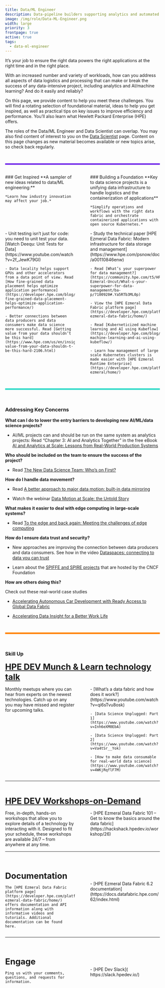 ```yaml
---
title: Data/ML Engineer
description: Data-pipeline builders supporting analytics and automated decision processes
image: /img/role/Data-ML-Engineer.png
width: large
priority: 3
frontpage: true
active: true
tags:
  - data-ml-engineer
---
```

<style>
.row {
  display: grid;
	grid-template-columns: 1fr 1fr;
  column-gap: 50px;
}
</style>

It’s your job to ensure the right data powers the right applications at the right time and in the right place.

With an increased number and variety of workloads, how can you address all aspects of data logistics and processing that can make or break the success of any data-intensive project, including analytics and AI/machine learning? And do it easily and reliably?

On this page, we provide content to help you meet these challenges. You will find a rotating selection of foundational material, ideas to help you get inspired, as well as practical tips on key issues to improve efficiency and performance. You’ll also learn what Hewlett Packard Enterprise (HPE) offers.

The roles of the Data/ML Engineer and Data Scientist can overlap. You may also find content of interest to you on the [Data Scientist](/role/data-scientist/home/) page. Content on this page changes as new material becomes available or new topics arise, so check back regularly.

<br>
<hr style="background: #7630EA; height: 5px; border: none">
<br>

<div class="row">
  <div class="column">
    ### Get Inspired
    **A sampler of new ideas related to data/ML engineering:**

    *Learn how industry innovation may affect your job.*

  </div>
  <div class="column">
    ### Building a Foundation 
    **Key to data science projects is a unifying data infrastructure to handle logistics and the containerization of applications**

    *Simplify operations and workflows with the right data fabric and orchestrate containerized applications with open source Kubernetes.*

  </div>
</div>

<div class="row">
  <div class="column">
    - Unit testing isn’t just for code: you need to unit test your data. [Watch Deequ: Unit Tests for Data](https://www.youtube.com/watch?v=2f_JewK79GI)

    - Data locality helps support GPUs and other accelerators from a data point of view. Read [How fine-grained data placement helps optimize application performance](https://developer.hpe.com/blog/how-fine-grained-data-placement-helps-optimize-application-performance/)
    
    - Better connections between data producers and data consumers make data science more successful. Read [Getting value from your data shouldn’t be this hard](https://www.hpe.com/us/en/insights/articles/getting-value-from-your-data-shouldn-t-be-this-hard-2106.html)
  </div>
  <div class="column">
    - Study the technical paper [HPE Ezmeral Data Fabric: Modern infrastructure for data storage and management](https://www.hpe.com/psnow/doc/a00110846enw)

    - Read [What’s your superpower for data management?](https://community.hpe.com/t5/HPE-Ezmeral-Uncut/What-s-your-superpower-for-data-management/ba-p/7100920#.Ya5RTb3ML0p)

    - View the [HPE Ezmeral Data Fabric platform page](https://developer.hpe.com/platform/hpe-ezmeral-data-fabric/home/)

    - Read [Kuberneticized machine learning and AI using Kubeflow](https://developer.hpe.com/blog/kubernetized-machine-learning-and-ai-using-kubeflow/)

    - Learn how management of large scale Kubernetes clusters is made easier with [HPE Ezmeral Runtime Enterprise](https://developer.hpe.com/platform/hpe-ezmeral/home/) 
 
  </div>
</div>

<br>
<hr style="background: #33DAC8; height: 5px; border: none">
<br>

### Addressing Key Concerns

**What can I do to lower the entry barriers to developing new AI/ML/data science projects?**

- AI/ML projects can and should be run on the same system as analytics projects: Read “Chapter 3: AI and Analytics Together” in the free eBook [AI and Analytics at Scale: Lessons from Real-World Production Systems](https://www.hpe.com/us/en/resources/software/ai-and-analytics-systems.html)

 

**Who should be included on the team to ensure the success of the project?**

- Read [The New Data Science Team: Who’s on First?](https://community.hpe.com/t5/HPE-Ezmeral-Uncut/The-New-Data-Science-Team-Who-s-on-First/ba-p/7154783#.Ybi1pb3MI2y)

 

**How do I handle data movement?**

- Read [A better approach to major data motion: built-in data mirroring](https://community.hpe.com/t5/HPE-Ezmeral-Uncut/A-better-approach-to-major-data-motion-Efficient-built-in/ba-p/7135056#.Ya5Xqb3ML0p)

- Watch the webinar [Data Motion at Scale: the Untold Story](https://www.hpe.com/h22228/video-gallery/us/en/5a1ff1b7-faf8-43f2-98a3-d5b7331616b6/video?jumpid=em_4pbhacrk27_aid-520049397&utm_source=RE)

**What makes it easier to deal with edge computing in large-scale systems?**

- Read [To the edge and back again: Meeting the challenges of edge computing](https://community.hpe.com/t5/HPE-Ezmeral-Uncut/To-the-edge-and-back-again-Meeting-the-challenges-of-edge/ba-p/7132609#.Ya5X3r3ML0o)

 

**How do I ensure data trust and security?**

- New approaches are improving the connection between data producers and data consumers. See how in the video [Dataspaces: connecting to data you can trust](https://www.youtube.com/watch?v=9VTLA1nxpoo)

- Learn about the [SPIFFE and SPIRE projects](https://developer.hpe.com/platform/spiffe-and-spire-projects/home/) that are hosted by the CNCF Foundation

**How are others doing this?**

Check out these real-world case studies

- [Accelerating Autonomous Car Development with Ready Access to Global Data Fabric](https://www.hpe.com/psnow/doc/a50003176enw?jumpid=in_lit-psnow-red)

- [Accelerating Data Insight for a Better Work Life](https://www.hpe.com/psnow/doc/a50003827enw)

<br>
<hr style="background: #FF8300; height: 5px; border: none">
<br>

### Skill Up

<a href="https://developer.hpe.com/campaign/munch-and-learn/" style="font-weight: 700; font-size: 27px">HPE DEV Munch & Learn technology talk</a>

<div class="row">
  <div class="column">
    Monthly meetups where you can hear from experts on the newest technologies. Catch up on any you may have missed and register for upcoming talks.

  </div>
  <div class="column">
    - [What’s a data fabric and how does it work?](https://www.youtube.com/watch?v=qi6sTvu8osk)

    - [Data Science Unplugged: Part 1](https://www.youtube.com/watch?v=Inh6eXM0EbA)

    - [Data Science Unplugged: Part 2](https://www.youtube.com/watch?v=Va4tSr__Yok)

    - [How to make data consumable for real-world data science](https://www.youtube.com/watch?v=4WKjRqflF7M)
  </div>
</div>

---

<br><br>
<a href="https://hackshack.hpedev.io/workshops" style="font-weight: 700; font-size: 27px">HPE DEV Workshops-on-Demand</a>

<div class="row">
  <div class="column">
    Free, in-depth, hands-on workshops that allow you to explore details of a technology by interacting with it. Designed to fit your schedule, these workshops are available 24/7 – from anywhere at any time.
    
  </div>
  <div class="column">
    - [HPE Ezmeral Data Fabric 101 – Get to know the basics around the data fabric](https://hackshack.hpedev.io/workshop/26)

     
  </div>
</div>

---

<br><br>
<div style="font-weight: 700; font-size: 27px">Documentation</div>

<div class="row">
  <div class="column">
    
    The [HPE Ezmeral Data Fabric platform page](https://developer.hpe.com/platform/hpe-ezmeral-data-fabric/home/) offers documentation and API information along with informative videos and tutorials. Additional documentation can be found here.

    
  </div>
  <div class="column">
    - [HPE Ezmeral Data Fabric 6.2 documentation](https://docs.datafabric.hpe.com/62/index.html)

     
  </div>
</div>

---

<br><br>
<div style="font-weight: 700; font-size: 27px">Engage</div>

<div class="row">
  <div class="column">

    Ping us with your comments, questions, and requests for information.

     
  </div>
  <div class="column">
    - [HPE Dev Slack]( https://slack.hpedev.io/)

     
  </div>  
</div>
